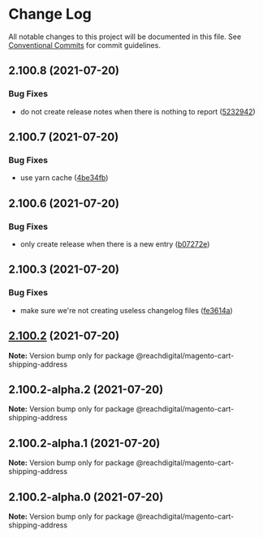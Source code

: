 # Change Log

All notable changes to this project will be documented in this file.
See [Conventional Commits](https://conventionalcommits.org) for commit guidelines.

## 2.100.8 (2021-07-20)


### Bug Fixes

* do not create release notes when there is nothing to report ([5232942](https://github.com/ho-nl/m2-pwa/commit/523294290408f822f40f1f3fec19bbcf825f6526))





## 2.100.7 (2021-07-20)


### Bug Fixes

* use yarn cache ([4be34fb](https://github.com/ho-nl/m2-pwa/commit/4be34fbb56cf528ba346de0cbe2c32d102b9960b))





## 2.100.6 (2021-07-20)


### Bug Fixes

* only create release when there is a new entry ([b07272e](https://github.com/ho-nl/m2-pwa/commit/b07272e4e74ee0bec3677e35ce3ee7e02231971a))





## 2.100.3 (2021-07-20)


### Bug Fixes

* make sure we're not creating useless changelog files ([fe3614a](https://github.com/ho-nl/m2-pwa/commit/fe3614a8480c7f1c68d673da2bb84805112a6643))





## [2.100.2](https://github.com/ho-nl/m2-pwa/compare/@reachdigital/magento-cart-shipping-address@2.100.2-alpha.2...@reachdigital/magento-cart-shipping-address@2.100.2) (2021-07-20)

**Note:** Version bump only for package @reachdigital/magento-cart-shipping-address





## 2.100.2-alpha.2 (2021-07-20)

**Note:** Version bump only for package @reachdigital/magento-cart-shipping-address





## 2.100.2-alpha.1 (2021-07-20)

**Note:** Version bump only for package @reachdigital/magento-cart-shipping-address





## 2.100.2-alpha.0 (2021-07-20)

**Note:** Version bump only for package @reachdigital/magento-cart-shipping-address
